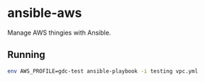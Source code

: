 # ansible-aws

Manage AWS thingies with Ansible.

## Running

```sh
env AWS_PROFILE=gdc-test ansible-playbook -i testing vpc.yml
```
